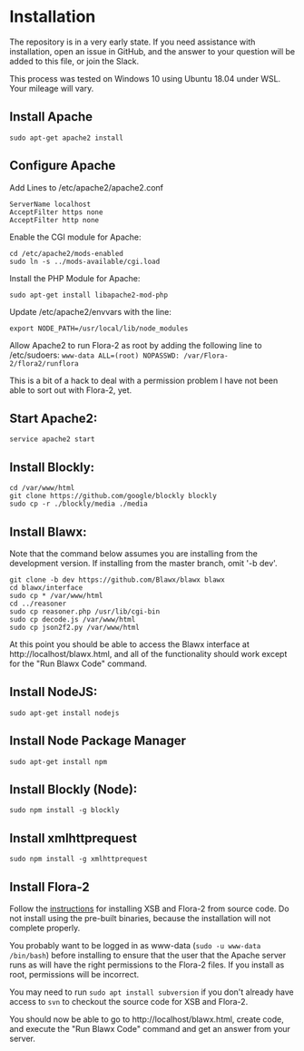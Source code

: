 # Installation

The repository is in a very early state. If you need assistance with installation, open an issue in GitHub,
and the answer to your question will be added to this file, or join the Slack.

This process was tested on Windows 10 using Ubuntu 18.04 under WSL. Your mileage will vary.

## Install Apache
`sudo apt-get apache2 install`

## Configure Apache
Add Lines to /etc/apache2/apache2.conf

```
ServerName localhost
AcceptFilter https none
AcceptFilter http none
```

Enable the CGI module for Apache:

```
cd /etc/apache2/mods-enabled
sudo ln -s ../mods-available/cgi.load
```

Install the PHP Module for Apache:

`sudo apt-get install libapache2-mod-php`

Update /etc/apache2/envvars with the line:

`export NODE_PATH=/usr/local/lib/node_modules`

Allow Apache2 to run Flora-2 as root by adding the following line to /etc/sudoers:
`www-data ALL=(root) NOPASSWD: /var/Flora-2/flora2/runflora`

This is a bit of a hack to deal with a permission problem I have not been able to sort out with Flora-2, yet.

## Start Apache2:
`service apache2 start`

## Install Blockly:
```
cd /var/www/html
git clone https://github.com/google/blockly blockly
sudo cp -r ./blockly/media ./media
```

## Install Blawx:
Note that the command below assumes you are installing from the development version.
If installing from the master branch, omit '-b dev'.
```
git clone -b dev https://github.com/Blawx/blawx blawx
cd blawx/interface
sudo cp * /var/www/html
cd ../reasoner
sudo cp reasoner.php /usr/lib/cgi-bin
sudo cp decode.js /var/www/html
sudo cp json2f2.py /var/www/html
```

At this point you should be able to access the Blawx interface at http://localhost/blawx.html, and all of the functionality
should work except for the "Run Blawx Code" command.

## Install NodeJS:
`sudo apt-get install nodejs`

## Install Node Package Manager
`sudo apt-get install npm`

## Install Blockly (Node):
```
sudo npm install -g blockly
```

## Install xmlhttprequest
`sudo npm install -g xmlhttprequest`

## Install Flora-2

Follow the [instructions](http://flora.sourceforge.net/installation.html)
for installing XSB and Flora-2 from source code. Do not install using the pre-built binaries, because the installation will not
complete properly.

You probably want to be logged in as www-data (`sudo -u www-data /bin/bash`) before installing to ensure that the user that the Apache
server runs as will have the right permissions to the Flora-2 files. If you install as root, permissions will be incorrect.

You may need to run
`sudo apt install subversion` if you don't already have access to `svn` to checkout the source code for XSB and Flora-2.

You should now be able to go to http://localhost/blawx.html, create code, and execute the "Run Blawx Code" command and get an answer from your server.
